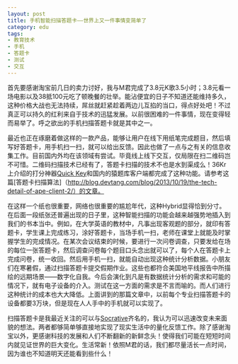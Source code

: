 ```yaml
---
layout: post
title: 手机智能扫描答题卡——世界上又一件事情变简单了
category: edu
tags:
- 教育技术
- 手机
- 答题卡
- 测试
- 交互
---
```


首先要感谢淘宝前几日的卖力讨好，我与M君完成了3.8元K歌3.5小时；3.8元看一场电影以及38抵100元吃了顿晚餐的壮举。能沾便宜的日子不知道还能维持多久，这种价格大战也无法持续，屌丝就赶紧趁着两边儿互掐的当口，得点好处吧！不过真正可以持久的红利来自于技术的迅猛发展。以前很困难的一件事情，现在变得轻而易举了。呼之欲出的手机扫描答题卡就是其中之一。
<!--more-->

最近也正在琢磨着做这样的一款产品，能够让用户在线下用纸笔完成题目，然后填写好答题卡，用手机扫一扫，就可以给出反馈。因此也做了一点与之有关的信息收集工作。目前国内外均在该领域有尝试。毕竟线上线下交互，仅局限在扫二维码岂不可惜。二维码扫描技术已经有了，答题卡扫描的技术不也是水到渠成么！36Kr上介绍的打分神器[Quick Key](http://www.36kr.com/p/201609.html)和国内的猿题库客户端都完成了这种功能。请参考这篇[答题卡扫描算法]（http://blog.devtang.com/blog/2013/10/19/the-tech-detail-of-ape-client-2/）的文章。

在这样一个纸也很重要，网络也很重要的尴尬年代，这种Hybrid显得恰到分寸。在后面一段纸张还普遍出现的日子里，这种智能扫描的功能会越来越强势地插入到我们的书本当中。例如，在大学英语的教材中，凡事出现客观题的部分，就印有答题卡，学生课上完成练习，涂好答题卡，当场手机一扫，老师在课堂上就能及时掌握学生的完成情况。在某次会议结束的时候，要进行一次问卷调查，只要发给在场的每位一张答题卡，然后调查问卷每个题目口头念出就可以了，每个人在答题卡上完成问卷，统一收回。然后用手机一扫，就能自动出现这种统计分析数据。小朋友们在寒暑假，通过扫描答题卡提交假期作业。这些也都符合美国地平线报告中所描绘的远期场景——数字化自我。今后会演化到凡是有数据统计分析的需求和可能的情况下，就有电子设备的介入。测试在这一方面的需求是不言而喻的。而人们进行这种统计的成本也大大降低。上面讲到的那篇文章中，以前每个专业扫描答题卡的设备都要3万块，但是现在人人手中的手机就可以实现了。

扫描答题卡是我最近关注的可以与[Socrative](http://www.socrative.com/)齐名的，我认为可以迅速改变未来面貌的想法。两者都够简单够直接地实现了现实生活中的量化反馈工作。除了感谢淘宝以外，更感谢科技的发展和人们不断翻新的新鲜念头！使得我们可能在短短时间内就见证世界的巨大变化。生活常新！依照M君的话，我们都尽量活长一点时间，因为谁也不知道明天还能看到些什么！
